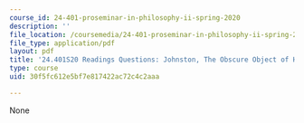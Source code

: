 ```yaml
---
course_id: 24-401-proseminar-in-philosophy-ii-spring-2020
description: ''
file_location: /coursemedia/24-401-proseminar-in-philosophy-ii-spring-2020/30f5fc612e5bf7e817422ac72c4c2aaa_MIT24_401S20_Questions11.pdf
file_type: application/pdf
layout: pdf
title: '24.401S20 Readings Questions: Johnston, The Obscure Object of Hallucination '
type: course
uid: 30f5fc612e5bf7e817422ac72c4c2aaa

---
```

None